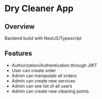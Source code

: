 # Dry Cleaner App

## Overview

Backend build with NestJS/Typescript

## Features

-   Authorization/Authentication through JWT
-   User can create order
-   Admin can manipulate all orders
-   Admin can create new services
-   Admin can see list of all users
-   Admin can create new cleaning points
